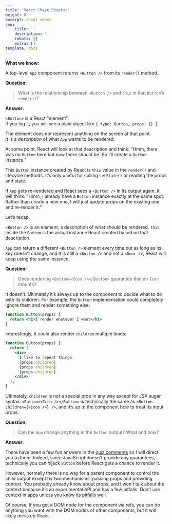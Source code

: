 ```yaml
---
title: 'React Cheat Sheets:'
weight: 0
excerpt: cheat sheet
seo:
    title: ''
    description: ''
    robots: []
    extra: []
template: docs
---
```







**What we know:**

A top-level `App` component returns `<Button />` from its `render()` method.

**Question:**

>What is the relationship between `<Button />` and `this` in that `Button`’s `render()`?

**Answer:** 

`<Button>` is a React "element".  
If you log it, you will see a plain object like `{ type: Button, props: {} }`.

The element does not represent anything on the screen at that point.  
It is a *description* of what `App` wants to be rendered.

At some point, React will look at that description and think: “Hmm, there was no `Button` here but now there should be. So I’ll create a `Button` instance.”

This `Button` instance created by React is `this` value in the `render()` and lifecycle methods. It’s only useful for calling `setState()` or reading the props and state.

If `App` gets re-rendered and React sees a `<Button />` in its output again, it will think: “Hmm, I already have a `Button` instance exactly at the same spot. Rather than create a new one, I will just update props on the existing one and re-render it.”

Let’s recap.

`<Button />` is an element, a description of what should be rendered. `this` inside the `Button` is the actual instance React created based on that description.

`App` can return a different `<Button />` element every time but as long as its key doesn’t change, and it is still a `<Button />` and not a `<Door />`, React will keep using the same instance. 

**Question:**

>Does rendering `<Button><Icon /></Button>` guarantee that an `Icon` mounts?

It doesn’t. Ultimately it’s always up to the component to decide what to do with its children. For example, the `Button` implementation could completely ignore them and render something else:

```jsx
function Button(props) {
  return <h1>I render whatever I want</h1>
}
```

Interestingly, it could also render `children` multiple times:

```jsx
function Button(props) {
  return (
    <div>
      I like to repeat things.
      {props.children}
      {props.children}
      {props.children}
    </div>
  );
}
```

Ultimately, `children` is not a special prop in any way except for JSX sugar syntax. `<Button><Icon /></Button>` is technically the same as `<Button children={<Icon />} />`, and it’s up to the component how to treat its input props.

**Question:**

>Can the `App` change anything in the `Button` output? What and how?

**Answer:** 

There have been a few fun answers in the [quiz comments](https://gist.github.com/gaearon/8fa9fdd2c4197ee0b52894877bf587a4) so I will direct you to them. Indeed, since JavaScript doesn't provide any guarantees, technically you can hijack `Button` before React gets a chance to render it.

However, normally there is no way for a parent component to control the child output except by two mechanisms: passing props and providing context. You probably already know about props, and I won’t talk about the context because it’s an experimental API and has a few pitfalls. Don’t use context in apps unless [you know its pitfalls well](https://medium.com/@mweststrate/how-to-safely-use-react-context-b7e343eff076).

Of course, if you get a DOM node for the component via refs, you can do anything you want with the DOM nodes of other components, but it will likely mess up React.
